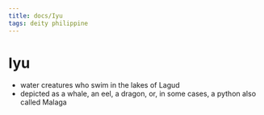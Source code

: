```yaml
---
title: docs/Iyu
tags: deity philippine
---
```


# Iyu
- water creatures who swim in the lakes of Lagud
- depicted as a whale, an eel, a dragon, or, in some cases, a python also called Malaga